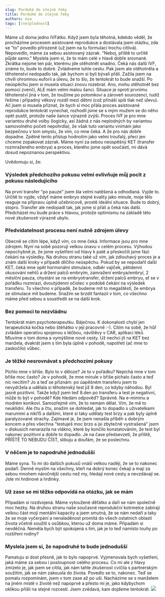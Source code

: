 ```yaml
---
slug: Porduhé do stejné řeky
title: Porduhé do stejné řeky
authors: eva
tags: [(ne)plodnost]
---
```

Máme už doma jedno IVFátko. Když jsem byla těhotná, kdekdo věděl, že procházíme procesem asistované reprodukce a dostávala jsem otázku, zda se "to" povedlo přirozeně (už jsem na tu formulaci trochu citlivá). Nepovedlo, máme za sebou asistovaný zázrak. "Neboj, příště to určitě půjde samo."
Myslela jsem si, že to mám celé v hlavě dobře srovnané. Zkrátka nejsme ten pár, kterému jde otěhotnět snadno. Čeká nás další IVF, známe to, bude to dobré. Zvládneme tuhle cestu. Pak jsem ale otěhotněla a těhotenství nedopadlo tak, jak bychom si byli bývali přáli. Zažila jsem na chvíli ohromnou euforii a úlevu, že to šlo, že tentokrát to bude snažší. 
Po neúspěchu jsem si musela situaci znovu rozebrat. Ano, mohu otěhotnět bez pomoci zvenčí, ALE mám velmi malou šanci. Situace je oproti prvnímu těhotenství jiná v tom, že toužíme po potomkovi a zároveň sourozenci, tudíž řešíme i případný věkový rozdíl mezi dětmi (což přináší spíš tlak než úlevu). Ač jsem si musela přiznat, že bych si moc přála proces asistované reprodukce tentokrát vynechat, rozhodli jsme se s mým mužem se do něho opět pustit, protože naše šance výrazně zvýší.
Proces IVF je pro mne variantou druhé volby (logicky, asi žádná z nás neplodných by variantou samovolného početí nepohrdla), že však tuto variantu vnímám jako bezpečnou v tom smyslu, že vím, co mne čeká. A že pro nás dobře dopadne. Zpětně tento přístup hodnotím jako velmi troufalý, přeci jen chceme zopakovat zázrak. Máme nyní za sebou neúspěšný KET (transfer rozmraženého embrya) a proces, kterého jsme opět součástí, mi dává dosud nepoznanou perspektivu. 

Uvědomuju si, že:
### Výsledek předchozího pokusu velmi ovlivňuje můj pocit z pokusu následujícího
Na první transfer "po pauze" jsem šla velmi natěšená a odhodlaná. Vyjde to. Určitě to vyjde, vždyť máme embryo stejné kvality jako minule, moje tělo reaguje na přípravu úplně učebnicově, prostě ideální situace. Bude to dobrý, stopro. Transfer ale nedopadl tak, jak jsme si přáli a čeká nás další. Předcházet mu bude práce s hlavou, protože optimismu na základě této nové zkušenosti výrazně ubylo. 

### Předvídatelnost procesu není nutně zdrojem úlevy
Obecně se cítím lépe, když vím, co mne čeká. Informace jsou pro mne zdrojem. Nyní na sobě pozoruji velkou únavu v celém procesu. Výhodou nepochybně je, že jsme vyšetření od hlavy k patě a přeskočili jsme fázi čekání na výsledky. Na druhou stranu také už vím, jak zdlouhavý proces je a znám další kroky v případě dílčího neúspěchu. Pokud by se nepodařil další KET, čeká mne opět hormonální stimulace, odběr vajíček, pětidenní okusování nehtů a držení palců embryím, zamražení embrya/embryí, 2 měsíční pauza, chystání se na embryotransfer, držení palců embryu, ať se v pořádku rozmrazí, dvoutýdenní očistec v podobě čekání na výsledek transferu. To všechno v případě, že budeme mít to megaštěstí, že embrya ze stimulace mít budeme. Snažím se brzdit fantazii v tom, co všechno máme před sebou a soustředit se na další krok.

### Bez pomoci to nezvládnu
Tentokrát mám psychoterapeutku. Báječnou. K dokonalosti chybí jen terapeutická kočka nebo štěňátko v její pracovně :-). Cítím na sobě, že hůř zvládám operativu spojenou s léčbou, návštěvy v CAR, aplikaci léků. Mluvíme o tom doma a vymýšlíme nové cesty. Už nechci jít na KET bez manžela, dvakrát jsem s tím byla úplně v pohodě, napotřetí (ač mne to zaskočilo) vůbec. 

### Je těžké nesrovnávat s předchozími pokusy
Píchlo mne v břiše. Bylo to v děloze? Je to v pořádku? Nepíchá mne v tom břiše moc často? Je v pohodě, že mne minule v břiše píchalo často a teď nic necítím? Jo a teď se přiznám: po úapěšném transferu jsem to nevydržela a udělala si těhotenský test již 8 den, co kdyby náhodou. Byl jasně pozitivní. Takže když jsem teď 8.den po transferu a test je negativní, může to být v pohodě? Kde hledám odpověď? Správně. Na e-miminu a modrém koníkovi. Samozřejmě vím, že to nemám dělat. Vím, že mě to neuklidní. Ale čtu a čtu, snažím se dohledat, jak to dopadlo s uživatelkami marumimi a niki15 a dalšími, které si taky udělaly test brzy a pak byly úplně paralyzované strachy. Zajímavé je, že jsem nenašla příběh s dobrým koncem a přes všechna "testuješ moc brzo a jsi zbytečně vystrašená" jsem v diskusích nenarazila na vlákno, které by končilo konstatováním, že test byl nakonec pozitivní a dobře to dopadlo. Je na čase předsevzetí, že příště, PŘÍŠTĚ TO NEBUDU ČÍST, slibuju a doufám, že se poslechnu.

### V něčem je to napodruhé jednodušší
Máme syna. To mi do dalších pokusů vnáší velkou naději, že se to nakonec podaří. Denně myslím na všechny, kteří na dobrý konec čekají a mají za sebou mnohem náročnější cestu než my, hledají nové cesty a nevzdávají se. Jste mí hrdinové a hrdinky.

### Už zase se mi těžko odpovídá na otázku, jak se mám
Připadám si rozdvojená. Máme vytoužené děťátko a daří se nám společně moc hezky. Na druhou stranu naše současné reprodukční kotrmelce zabírají velkou část mojí mentální kapacity a jsem smutná, že se nám nedaří a taky že se moje vyčerpání a nenaladěnost promítá do všech ostatních oblastí života včetně soužití s osůbkou, kterou už doma máme. Připadám si nevděčná. Neměla bych být spokojená s tím, jak je to teď namísto touhy po rozšíření rodiny? 

### Myslela jsem si, že napodruhé to bude jednodušší
Pamatuju si dost přesně, jak to bylo napoprvé. Vyjmenovala bych vyšetření, jaká máme za sebou i posloupnost celého procesu. Co mi ale z hlavy zmizelo je, jak jsem se cítila, jak nám tahle zkušenost cvičila s partnerským soužitím, jak se nám zakousla do života. Povedlo se to, nakonec. Teď se pomalu rozpomínám, jsem v tom zase až po uši. Nacházíme se s manželem na jiném místě v životě než napoprvé a přesto mi je, jako kdybychom oklikou přišli na stejné rozcestí. Jsem zvědavá, kam dojdeme tentokrát. 
![](blob:https://imgur.com/f859f51c-d382-4bbc-8667-34dd047c440c)

